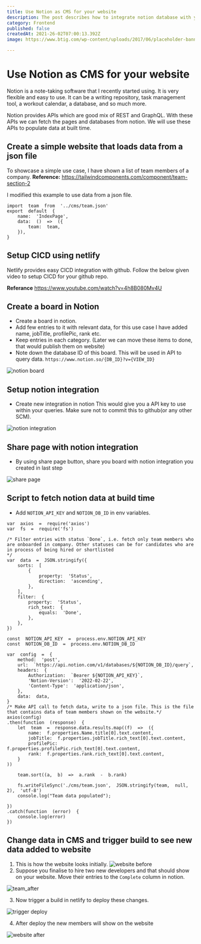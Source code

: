 ```yaml
---
title: Use Notion as CMS for your website
description: The post describes how to integrate notion database with your website.
category: Frontend
published: false
createdAt: 2021-26-02T07:00:13.392Z
image: https://www.btig.com/wp-content/uploads/2017/06/placeholder-banner.png

---
```


  

# Use Notion as CMS for your website

  

Notion is a note-taking software that I recently started using. It is very flexible and easy to use. It can be a writing repository, task management tool, a workout calendar, a database, and so much more. 

Notion provides APIs which are good mix of REST and GraphQL. With these APIs we can fetch the pages and databases from notion. We will use these APIs to populate data at built time. 


## Create a simple website that loads data from a  json file 

To showcase a simple use case, I have shown a list of team members of a company.
**Reference:** 
https://tailwindcomponents.com/component/team-section-2

I modified this example to use data from a json file.
```
import  team  from  '../cms/team.json'
export  default  {
	name:  'IndexPage',
	data:  ()  =>  ({
		team:  team,
	}),
}
```
## Setup CICD using netlify
Netlify provides easy CICD integration with github. Follow the below given video to setup CICD for your github repo.

**Referance**
https://www.youtube.com/watch?v=4h8B080Mv4U  

## Create a board in Notion
- Create a board in notion. 
- Add few entries to it with relevant data, for this use case I have added name, jobTitle, profilePic, rank etc.
- Keep entries in each category. (Later we can move these items to done, that would publish them on website)
- Note down the database ID of this board. This will be used in API to query data.
`https://www.notion.so/{DB_ID}?v={VIEW_ID}`

![notion board](https://raw.githubusercontent.com/ssghait007/blog/main/assets/team_before.png)

## Setup notion integration 
- Create new integration in notion
This would give you a API key to use within your queries. 
Make sure not to commit this to github(or any other SCM).

![notion integration](https://raw.githubusercontent.com/ssghait007/blog/main/assets/notion_integration.png)


## Share page with notion integration
- By using share page button, share you board with notion integration you created in last step

![share page](https://raw.githubusercontent.com/ssghait007/blog/main/assets/share_notion_page.png)

## Script to fetch notion data at build time

- Add  `NOTION_API_KEY` and `NOTION_DB_ID` in env variables.
```
var  axios  =  require('axios')
var  fs  =  require('fs')

/* Filter entries with status `Done`, i.e. fetch only team members who are onboarded in company. Other statuses can be for candidates who are in process of being hired or shortlisted
*/
var  data  =  JSON.stringify({
	sorts:  [
		{
			property:  'Status',
			direction:  'ascending',
		},
	],
	filter:  {
		property:  'Status',
		rich_text:  {
			equals:  'Done',
		},
	},
})

const  NOTION_API_KEY  =  process.env.NOTION_API_KEY
const  NOTION_DB_ID  =  process.env.NOTION_DB_ID

var  config  =  {
	method:  'post',
	url:  `https://api.notion.com/v1/databases/${NOTION_DB_ID}/query`,
	headers:  {
		Authorization:  `Bearer ${NOTION_API_KEY}`,
		'Notion-Version':  '2022-02-22',
		'Content-Type':  'application/json',
	},
	data:  data,
}
/* Make API call to fetch data, write to a json file. This is the file that contains data of team members shown on the website.*/
axios(config)
.then(function  (response)  {
	let  team  =  response.data.results.map((f)  =>  ({
		name:  f.properties.Name.title[0].text.content,
		jobTitle:  f.properties.jobTitle.rich_text[0].text.content,
		profilePic:  	f.properties.profilePic.rich_text[0].text.content,
		rank:  f.properties.rank.rich_text[0].text.content,
	}
))

	team.sort((a,  b)  =>  a.rank  -  b.rank)

	fs.writeFileSync('./cms/team.json',  JSON.stringify(team,  null,  2),  'utf-8')
	console.log("Team data populated");

})
.catch(function  (error)  {
	console.log(error)
})
```

## Change data in CMS and trigger build to see new data added to website
1. This is how the website looks initially.
![website before](https://raw.githubusercontent.com/ssghait007/blog/main/assets/site_before.png)
2. Suppose you finalise to hire two new developers and that should show on your website. Move their entries to the `Complete` column in notion.

![team_after](https://raw.githubusercontent.com/ssghait007/blog/main/assets/team_after.png)

3. Now trigger a build in netlify to deploy these changes.

![trigger deploy](https://raw.githubusercontent.com/ssghait007/blog/main/assets/netlify_deploy.png)

4. After deploy the new members will show on the website

![website after](https://raw.githubusercontent.com/ssghait007/blog/main/assets/site_after.png)
